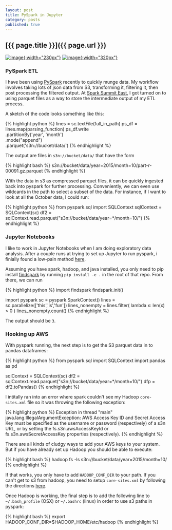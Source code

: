 ```yaml
---
layout: post
title: PySpark in Jupyter
category: posts
published: true
---
```


## [{{ page.title }}]({{ page.url }})


[![image]({{site.baseurl}}/images/spark-logo-trademark.png){:width="230px"}](https://spark.apache.org/)  [![image]({{site.baseurl}}/images/main-logo.svg){:width="320px"}](https://http://jupyter.org//)


### PySpark ETL
I have been using [PySpark](https://spark.apache.org/) recently to quickly munge data.  My workflow involves taking lots of json data from S3, transforming it, filtering it, then post processing the filtered output.  At [Spark Summit East](https://spark-summit.org/east-2016/schedule/?utm_campaign=Spark+Summit+East+2016), I got turned on to using parquet files as a way to store the intermediate output of my ETL process.  

A sketch of the code looks something like this:

{% highlight python %}
lines = sc.textFile(full_in_path)
ps_df = lines.map(parsing_function)
ps_df.write \
    .partitionBy('year', 'month') \
    .mode("append") \
    .parquet('s3n://bucket/data/')
{% endhighlight %}

The output are files in `s3n://bucket/data/` that have the form 

{% highlight bash %}
s3n://bucket/data/year=2015/month=10/part-r-00091.gz.parquet
{% endhighlight %}

With the data in s3 as compressed parquet files, it can be quickly ingested back into pyspark for further processing.  Conveniently, we can even use wildcards in the path to select a subset of the data.  For instance, if I want to look at all the October data, I could run:

{% highlight python %}
from pyspark.sql import SQLContext
sqlContext = SQLContext(sc)
df2 = sqlContext.read.parquet("s3n://bucket/data/year=*/month=10/")
{% endhighlight %}

### Jupyter Notebooks

I like to work in Jupyter Notebooks when I am doing exploratory data analysis. After a couple runs at trying to set up Jupyter to run pyspark, i finially found a low-pain method [here](https://github.com/jupyter/notebook/issues/309#issuecomment-134540424).

Assuming you have spark, hadoop, and java installed, you only need to pip install [findspark](https://github.com/minrk/findspark) by running `pip install -e .` in the root of that repo.  From there, we can run 

{% highlight python %}
import findspark
findspark.init()

import pyspark
sc = pyspark.SparkContext()
lines = sc.parallelize(['this','is','fun'])
lines_nonempty = lines.filter( lambda x: len(x) > 0 )
lines_nonempty.count()
{% endhighlight %}
 
The output should be `3`.

### Hooking up AWS

With pyspark running, the next step is to get the S3 parquet data in to pandas dataframes:

{% highlight python %}
from pyspark.sql import SQLContext
import pandas as pd

sqlContext = SQLContext(sc)
df2 = sqlContext.read.parquet("s3n://bucket/data/year=*/month=10/")
dfp = df2.toPandas()
{% endhighlight %}

I intitally ran into an error where spark couldn't see my Hadoop `core-sites.xml` file so it was throwing the following exception:

{% highlight python %}
Exception in thread "main" java.lang.IllegalArgumentException: AWS Access Key ID and Secret Access Key must be specified as the username or password (respectively) of a s3n URL, or by setting the fs.s3n.awsAccessKeyId or fs.s3n.awsSecretAccessKey properties (respectively).
{% endhighlight %}

There are all kinds of cludgy ways to add your AWS keys to your system.  But if you have already set up Hadoop you should be able to execute: 

{% highlight bash %}
hadoop fs -ls s3n://bucket/data/year=2015/month=10/
{% endhighlight %}

If that works, you only have to add `HADOOP_CONF_DIR` to your path.  If you can't get to s3 from hadoop, you need to setup `core-sites.xml` by following the directions [here](http://stackoverflow.com/questions/28029134/how-can-i-access-s3-s3n-from-a-local-hadoop-2-6-installation).  

Once Hadoop is working, the final step is to add the following line to `~/.bash_profile` (OSX) or `~/.bashrc` (linux) in order to use s3 paths in pyspark:

{% highlight bash %}
export HADOOP_CONF_DIR=$HADOOP_HOME/etc/hadoop
{% endhighlight %}









